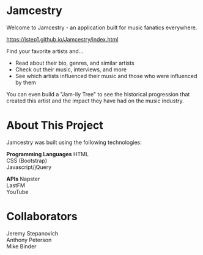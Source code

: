 # Jamcestry
Welcome to Jamcestry - an application built for music fanatics everywhere. 

https://jstep1.github.io/Jamcestry/index.html

Find your favorite artists and...

- Read about their bio, genres, and similar artists
- Check out their music, interviews, and more
- See which artists influenced their music and those who were influenced by them

You can even build a "Jam-ily Tree" to see the historical progression that created this artist and the impact they have had on the music industry.

# About This Project
Jamcestry was built using the following technologies:

<b>Programming Languages</b>
HTML<br>
CSS (Bootstrap)<br>
Javascript/jQuery<br>

<b>APIs</b>
Napster<br>
LastFM<br>
YouTube

# Collaborators
Jeremy Stepanovich<br>
Anthony Peterson<br>
Mike Binder

